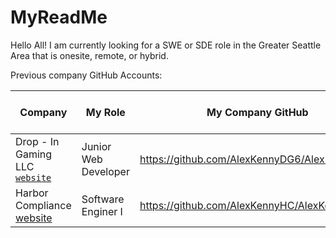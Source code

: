 # MyReadMe

Hello All! I am currently looking for a SWE or SDE role in the Greater Seattle Area that is onesite, remote, or hybrid.

Previous company GitHub Accounts:

| Company | My Role | My Company GitHub | Time Spent There |
| ----------- | ----------- | ----------- | ----------- |
| Drop - In Gaming LLC [`website`](https://www.dropingaming.com/) | Junior Web Developer | https://github.com/AlexKennyDG6/AlexKennyDG6 | 1 year 1 month |
| Harbor Compliance [website]([https://www.dropingaming.com/](https://www.harborcompliance.com/)) | Software Enginer I | https://github.com/AlexKennyHC/AlexKennyHC | 6 months |


